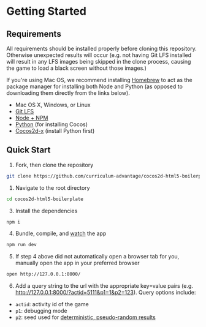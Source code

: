 # Getting Started

## Requirements

All requirements should be installed properly before cloning this repository. Otherwise unexpected results will occur (e.g. not having Git LFS installed will result in any LFS images being skipped in the clone process, causing the game to load a black screen without those images.)

If you're using Mac OS, we recommend installing [Homebrew](https://brew.sh/) to act as the package manager for installing both Node and Python (as opposed to downloading them directly from the links below).

* Mac OS X, Windows, or Linux
* [Git LFS](https://git-lfs.github.com/)
* [Node + NPM](https://nodejs.org/en/download/current/)
* [Python](https://www.python.org/downloads/) (for installing Cocos)
* [Cocos2d-x](./installing-cocos.md) (install Python first)

## Quick Start

1. Fork, then clone the repository

```sh
git clone https://github.com/curriculum-advantage/cocos2d-html5-boilerplate.git
```

1. Navigate to the root directory

```sh
cd cocos2d-html5-boilerplate
```

3. Install the dependencies

```sh
npm i
```

4. Bundle, compile, and [watch](https://webpack.js.org/configuration/watch/) the app

```sh
npm run dev
```

5. If step 4 above did not automatically open a browser tab for you, manually open the app in your preferred browser

```sh
open http://127.0.0.1:8000/
```

6. Add a query string to the url with the appropriate key=value pairs (e.g. http://127.0.0.1:8000/?actid=5111&p1=1&p2=123). Query options include:

* `actid`: activity id of the game
* `p1`: debugging mode
* `p2`: seed used for [deterministic, pseudo-random results](https://en.wikipedia.org/wiki/Pseudorandom_number_generator)
